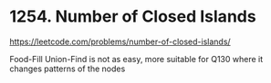 # 1254. Number of Closed Islands

https://leetcode.com/problems/number-of-closed-islands/

Food-Fill
Union-Find is not as easy, more suitable for Q130 where it changes patterns of the nodes